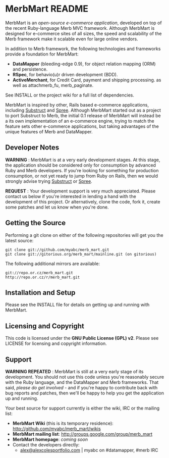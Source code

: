 MerbMart README
===============

MerbMart is an *open-source e-commerce application*, developed on top of the 
recent Ruby-language Merb MVC framework. Although MerbMart is designed for 
e-commerce sites of all sizes, the speed and scalability of the Merb framework 
make it scalable even for large online vendors.

In addition to Merb framework, the following technologies and frameworks
provide a foundation for MerbMart:

 * **DataMapper** (bleeding-edge 0.9), for object relation mapping (ORM) and 
   persistence.
 * **RSpec**, for behavio(u)r driven development (BDD).
 * **ActiveMerchant**, for Credit Card, payment and shipping processing.
   as well as attachmerb\_fu, merb\_paginate.

See INSTALL or the project wiki for a full list of dependencies.

MerbMart is inspired by other, Rails based e-commerce applications, including
[Substruct][substruct] and [Spree][spree]. Although MerbMart started out as a
project to port Substruct to Merb, the initial 0.1 release of MerbMart will
instead be a its own implementation of an e-commerce engine, trying to match
the feature sets other e-commerce applications, but taking advantages of the
unique features of Merb and DataMapper.

Developer Notes
---------------

**WARNING** : MerbMart is at a very early development stages. At this stage, 
the application should be considered only for consumption by advanced Ruby and
Merb developers. If you're looking for something for production consumption,
or not yet ready to jump from Ruby on Rails, then we would strongly advise 
trying [Substruct][substruct] or [Spree][spree].

**REQUEST** : Your development support is very much appreciated. Please 
contact us below if you're interested in lending a hand with the development 
of this project. Or alternatively, clone the code, fork it, create some
patches and let us know when you're done.

Getting the Source
------------------

Performing a git clone on either of the following repositories will get you 
the latest source:

    git clone git://github.com/myabc/merb_mart.git
    git clone git://gitorious.org/merb_mart/mainline.git (on gitorious)

The following additional mirrors are available:

    git://repo.or.cz/merb_mart.git
    http://repo.or.cz/r/merb_mart.git

Installation and Setup
----------------------

Please see the INSTALL file for details on getting up and running with 
MerbMart.

Licensing and Copyright
-----------------------

This code is licensed under the **GNU Public License (GPL) v2**. Please see
LICENSE for licensing and copyright information.

Support
-------

**WARNING REPEATED** : MerbMart is still at a very early stage of its 
development. You should not use this code unless you're reasonably secure with 
the Ruby language, and the DataMapper and Merb frameworks. That said, _please 
do get involved_ - and if you're happy to contribute back with bug reports and 
patches, then we'll be happy to help you get the application up and running.

Your best source for support currently is either the wiki, IRC or the mailing
list:

 * **MerbMart Wiki** (this is its temporary residence):
    http://github.com/myabc/merb_mart/wikis
 * **MerbMart mailing list**:
    <http://groups.google.com/group/merb_mart>
 * **MerbMart homepage**: _coming soon_
 * Contact the developers directly:
    - <alex@alexcolesportfolio.com> | myabc on #datamapper, #merb IRC

[substruct]:http://code.google.com/p/substruct/ "Substruct e-commerce project"
[spree]:http://spreehq.org/ "Spree Online Commerce for Ruby on Rails"
